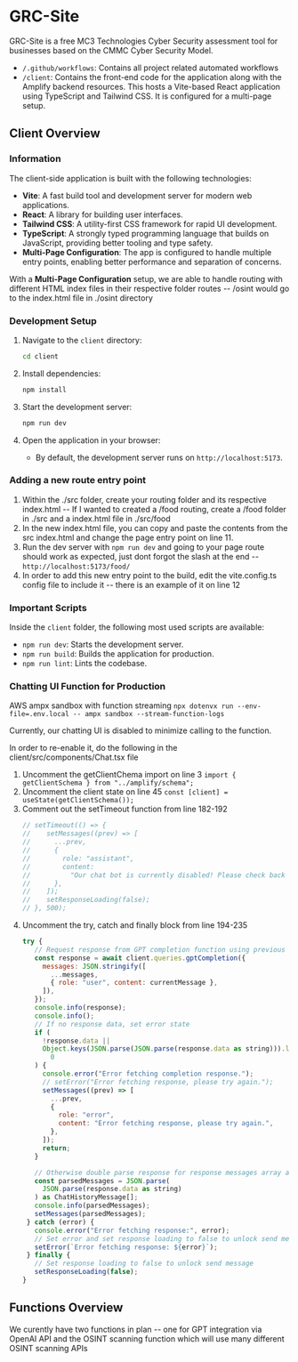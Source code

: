 # GRC-Site

GRC-Site is a free MC3 Technologies Cyber Security assessment tool for businesses based on the CMMC Cyber Security Model.

- `/.github/workflows`: Contains all project related automated workflows
- `/client`: Contains the front-end code for the application along with the Amplify backend resources. This hosts a Vite-based React application using TypeScript and Tailwind CSS. It is configured for a multi-page setup.

## Client Overview

### Information

The client-side application is built with the following technologies:

- **Vite**: A fast build tool and development server for modern web applications.
- **React**: A library for building user interfaces.
- **Tailwind CSS**: A utility-first CSS framework for rapid UI development.
- **TypeScript**: A strongly typed programming language that builds on JavaScript, providing better tooling and type safety.
- **Multi-Page Configuration**: The app is configured to handle multiple entry points, enabling better performance and separation of concerns.

With a **Multi-Page Configuration** setup, we are able to handle routing with different HTML index files in their respective folder routes -- /osint would go to the index.html file in ./osint directory

### Development Setup

1. Navigate to the `client` directory:

   ```bash
   cd client
   ```

2. Install dependencies:

   ```bash
   npm install
   ```

3. Start the development server:

   ```bash
   npm run dev
   ```

4. Open the application in your browser:
   - By default, the development server runs on `http://localhost:5173`.

### Adding a new route entry point

1. Within the ./src folder, create your routing folder and its respective index.html -- If I wanted to created a /food routing, create a /food folder in ./src and a index.html file in ./src/food
2. In the new index.html file, you can copy and paste the contents from the src index.html and change the page entry point on line 11.
3. Run the dev server with `npm run dev` and going to your page route should work as expected, just dont forgot the slash at the end -- `http://localhost:5173/food/`
4. In order to add this new entry point to the build, edit the vite.config.ts config file to include it -- there is an example of it on line 12

### Important Scripts

Inside the `client` folder, the following most used scripts are available:

- `npm run dev`: Starts the development server.
- `npm run build`: Builds the application for production.
- `npm run lint`: Lints the codebase.

### Chatting UI Function for Production

AWS ampx sandbox with function streaming `npx dotenvx run --env-file=.env.local -- ampx sandbox --stream-function-logs`

Currently, our chatting UI is disabled to minimize calling to the function.

In order to re-enable it, do the following in the client/src/components/Chat.tsx file

1. Uncomment the getClientChema import on line 3 `import { getClientSchema } from "../amplify/schema";`
2. Uncomment the client state on line 45 `const [client] = useState(getClientSchema());`
3. Comment out the setTimeout function from line 182-192
   ```javaScript
   // setTimeout(() => {
   //    setMessages((prev) => [
   //      ...prev,
   //      {
   //        role: "assistant",
   //        content:
   //          "Our chat bot is currently disabled! Please check back later.",
   //      },
   //    ]);
   //    setResponseLoading(false);
   // }, 500);
   ```
4. Uncomment the try, catch and finally block from line 194-235
   ```javaScript
   try {
      // Request response from GPT completion function using previous currentMessages copy
      const response = await client.queries.gptCompletion({
        messages: JSON.stringify([
          ...messages,
          { role: "user", content: currentMessage },
        ]),
      });
      console.info(response);
      console.info();
      // If no response data, set error state
      if (
        !response.data ||
        Object.keys(JSON.parse(JSON.parse(response.data as string))).length ===
          0
      ) {
        console.error("Error fetching completion response.");
        // setError("Error fetching response, please try again.");
        setMessages((prev) => [
          ...prev,
          {
            role: "error",
            content: "Error fetching response, please try again.",
          },
        ]);
        return;
      }

      // Otherwise double parse response for response messages array and set messages state
      const parsedMessages = JSON.parse(
        JSON.parse(response.data as string)
      ) as ChatHistoryMessage[];
      console.info(parsedMessages);
      setMessages(parsedMessages);
    } catch (error) {
      console.error("Error fetching response:", error);
      // Set error and set response loading to false to unlock send message
      setError(`Error fetching response: ${error}`);
    } finally {
      // Set response loading to false to unlock send message
      setResponseLoading(false);
   }
   ```

## Functions Overview

We curently have two functions in plan -- one for GPT integration via OpenAI API and the OSINT scanning function which will use many different OSINT scanning APIs
